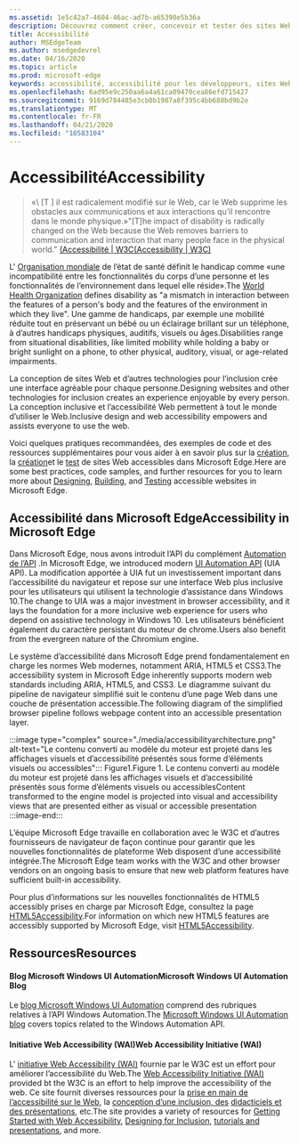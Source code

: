 ```yaml
---
ms.assetid: 1e5c42a7-4604-46ac-ad7b-a65390e5b36a
description: Découvrez comment créer, concevoir et tester des sites Web accessibles dans Microsoft Edge.
title: Accessibilité
author: MSEdgeTeam
ms.author: msedgedevrel
ms.date: 04/16/2020
ms.topic: article
ms.prod: microsoft-edge
keywords: accessibilité, accessibilité pour les développeurs, sites Web accessibles, Edge, développement Web, ARIA, développeur, UIA, UI Automation
ms.openlocfilehash: 6ad95e9c250aa6a4a61ca09470cea86efd715427
ms.sourcegitcommit: 9169d784485e3cb0b1987a8f395c4bb688bd9b2e
ms.translationtype: MT
ms.contentlocale: fr-FR
ms.lasthandoff: 04/21/2020
ms.locfileid: "10583104"
---
```

# <span data-ttu-id="5d453-104">Accessibilité</span><span class="sxs-lookup"><span data-stu-id="5d453-104">Accessibility</span></span>  

> <span data-ttu-id="5d453-105">«\ [T \] il est radicalement modifié sur le Web, car le Web supprime les obstacles aux communications et aux interactions qu’il rencontre dans le monde physique.»</span><span class="sxs-lookup"><span data-stu-id="5d453-105">"\[T\]he impact of disability is radically changed on the Web because the Web removes barriers to communication and interaction that many people face in the physical world."</span></span> [<span data-ttu-id="5d453-106">(Accessibilité | W3C</span><span class="sxs-lookup"><span data-stu-id="5d453-106">(Accessibility | W3C)</span></span>][W3CAccessibility]  

<span data-ttu-id="5d453-107">L' [Organisation mondiale][WHODisabilities] de l’état de santé définit le handicap comme «une incompatibilité entre les fonctionnalités du corps d’une personne et les fonctionnalités de l’environnement dans lequel elle réside».</span><span class="sxs-lookup"><span data-stu-id="5d453-107">The [World Health Organization][WHODisabilities] defines disability as "a mismatch in interaction between the features of a person's body and the features of the environment in which they live".</span></span>  <span data-ttu-id="5d453-108">Une gamme de handicaps, par exemple une mobilité réduite tout en préservant un bébé ou un éclairage brillant sur un téléphone, à d’autres handicaps physiques, auditifs, visuels ou âges.</span><span class="sxs-lookup"><span data-stu-id="5d453-108">Disabilities range from situational disabilities, like limited mobility while holding a baby or bright sunlight on a phone, to other physical, auditory, visual, or age-related impairments.</span></span>  

<span data-ttu-id="5d453-109">La conception de sites Web et d’autres technologies pour l’inclusion crée une interface agréable pour chaque personne.</span><span class="sxs-lookup"><span data-stu-id="5d453-109">Designing websites and other technologies for inclusion creates an experience enjoyable by every person.</span></span>  <span data-ttu-id="5d453-110">La conception inclusive et l’accessibilité Web permettent à tout le monde d’utiliser le Web.</span><span class="sxs-lookup"><span data-stu-id="5d453-110">Inclusive design and web accessibility empowers and assists everyone to use the web.</span></span>  

<span data-ttu-id="5d453-111">Voici quelques pratiques recommandées, des exemples de code et des ressources supplémentaires pour vous aider à en savoir plus sur la [création][AccessibilityDesign], la [création][AccessibilityBuild]et le [test][AccessibilityTest] de sites Web accessibles dans Microsoft Edge.</span><span class="sxs-lookup"><span data-stu-id="5d453-111">Here are some best practices, code samples, and further resources for you to learn more about [Designing][AccessibilityDesign], [Building][AccessibilityBuild], and [Testing][AccessibilityTest] accessible websites in Microsoft Edge.</span></span>  

## <span data-ttu-id="5d453-112">Accessibilité dans Microsoft Edge</span><span class="sxs-lookup"><span data-stu-id="5d453-112">Accessibility in Microsoft Edge</span></span>  

<span data-ttu-id="5d453-113">Dans Microsoft Edge, nous avons introduit l’API du complément [Automation de l’API][WindowsWin32AutoEntryui] .</span><span class="sxs-lookup"><span data-stu-id="5d453-113">In Microsoft Edge, we introduced modern [UI Automation API][WindowsWin32AutoEntryui] \(UIA API\).</span></span>  <span data-ttu-id="5d453-114">La modification apportée à UIA fut un investissement important dans l’accessibilité du navigateur et repose sur une interface Web plus inclusive pour les utilisateurs qui utilisent la technologie d’assistance dans Windows 10.</span><span class="sxs-lookup"><span data-stu-id="5d453-114">The change to UIA was a major investment in browser accessibility, and it lays the foundation for a more inclusive web experience for users who depend on assistive technology in Windows 10.</span></span>  <span data-ttu-id="5d453-115">Les utilisateurs bénéficient également du caractère persistant du moteur de chrome.</span><span class="sxs-lookup"><span data-stu-id="5d453-115">Users also benefit from the evergreen nature of the Chromium engine.</span></span>  

<span data-ttu-id="5d453-116">Le système d’accessibilité dans Microsoft Edge prend fondamentalement en charge les normes Web modernes, notamment ARIA, HTML5 et CSS3.</span><span class="sxs-lookup"><span data-stu-id="5d453-116">The accessibility system in Microsoft Edge inherently supports modern web standards including ARIA, HTML5, and CSS3.</span></span>  <span data-ttu-id="5d453-117">Le diagramme suivant du pipeline de navigateur simplifié suit le contenu d’une page Web dans une couche de présentation accessible.</span><span class="sxs-lookup"><span data-stu-id="5d453-117">The following diagram of the simplified browser pipeline follows webpage content into an accessible presentation layer.</span></span>  

:::image type="complex" source="./media/accessibilityarchitecture.png" alt-text="Le contenu converti au modèle du moteur est projeté dans les affichages visuels et d’accessibilité présentés sous forme d’éléments visuels ou accessibles":::
   <span data-ttu-id="5d453-119">Figure1.</span><span class="sxs-lookup"><span data-stu-id="5d453-119">Figure 1.</span></span>  <span data-ttu-id="5d453-120">Le contenu converti au modèle du moteur est projeté dans les affichages visuels et d’accessibilité présentés sous forme d’éléments visuels ou accessibles</span><span class="sxs-lookup"><span data-stu-id="5d453-120">Content transformed to the engine model is projected into visual and accessibility views that are presented either as visual or accessible presentation</span></span>
:::image-end:::

<!--![Figure 1.  Content transformed to the engine model is projected into visual and accessibility views that are presented either as visual or accessible presentation][ImageAccessibilityArchitecture]  -->  

<span data-ttu-id="5d453-121">L’équipe Microsoft Edge travaille en collaboration avec le W3C et d’autres fournisseurs de navigateur de façon continue pour garantir que les nouvelles fonctionnalités de plateforme Web disposent d’une accessibilité intégrée.</span><span class="sxs-lookup"><span data-stu-id="5d453-121">The Microsoft Edge team works with the W3C and other browser vendors on an ongoing basis to ensure that new web platform features have sufficient built-in accessibility.</span></span>  

<span data-ttu-id="5d453-122">Pour plus d’informations sur les nouvelles fonctionnalités de HTML5 accessibly prises en charge par Microsoft Edge, consultez la page [HTML5Accessibility][HTML5Accessibility].</span><span class="sxs-lookup"><span data-stu-id="5d453-122">For information on which new HTML5 features are accessibly supported by Microsoft Edge, visit [HTML5Accessibility][HTML5Accessibility].</span></span>  

## <span data-ttu-id="5d453-123">Ressources</span><span class="sxs-lookup"><span data-stu-id="5d453-123">Resources</span></span>  

#### <span data-ttu-id="5d453-124">Blog Microsoft Windows UI Automation</span><span class="sxs-lookup"><span data-stu-id="5d453-124">Microsoft Windows UI Automation Blog</span></span>  

<span data-ttu-id="5d453-125">Le [blog Microsoft Windows UI Automation][ArchiveBlogsWinuiautomation] comprend des rubriques relatives à l’API Windows Automation.</span><span class="sxs-lookup"><span data-stu-id="5d453-125">The [Microsoft Windows UI Automation blog][ArchiveBlogsWinuiautomation] covers topics related to the Windows Automation API.</span></span>  

#### <span data-ttu-id="5d453-126">Initiative Web Accessibility (WAI)</span><span class="sxs-lookup"><span data-stu-id="5d453-126">Web Accessibility Initiative (WAI)</span></span>  

<span data-ttu-id="5d453-127">L' [initiative Web Accessibility (WAI)][W3CWaiHome] fournie par le W3C est un effort pour améliorer l’accessibilité du Web.</span><span class="sxs-lookup"><span data-stu-id="5d453-127">The [Web Accessibility Initiative (WAI)][W3CWaiHome] provided bt the W3C is an effort to help improve the accessibility of the web.</span></span>  <span data-ttu-id="5d453-128">Ce site fournit diverses ressources pour la [prise en main de l’accessibilité sur le Web][W3CWaiGettingstartedOverview], la [conception d’une inclusion, des][W3CWaiFundamentals] [didacticiels et des présentations][W3CWaiTeachAdvocate], etc.</span><span class="sxs-lookup"><span data-stu-id="5d453-128">The site provides a variety of resources for [Getting Started with Web Accessibility][W3CWaiGettingstartedOverview], [Designing for Inclusion][W3CWaiFundamentals], [tutorials and presentations][W3CWaiTeachAdvocate], and more.</span></span>  


<!-- image links -->  

<!--[ImageAccessibilityArchitecture]: ./media/accessibilityarchitecture.png "Figure 1: Content transformed to the engine model is projected into visual and accessibility views that are presented either as visual or accessible presentation"  -->  

<!-- links -->  

[AccessibilityBuild]: ./accessibility/build.md "Créer des sites Web accessibles"  
[AccessibilityDesign]: ./accessibility/design.md "Conception de sites Web accessibles"  
[AccessibilityTest]: ./accessibility/test.md "Test de l’accessibilité"  

[WindowsWin32AutoEntryui]: /windows/win32/winauto/entry-uiauto-win32 "Automatisation de l’interface utilisateur"  

[ArchiveBlogsWinuiautomation]: /archive/blogs/winuiautomation/ "Blog Microsoft Windows UI Automation"  

[HTML5Accessibility]: https://html5accessibility.com "Accessibilité HTML5"  

[W3CAccessibility]: https://w3.org/standards/webdesign/accessibility "Accessibilité | W3C"  
[W3CWaiFundamentals]: https://w3.org/wai/fundamentals/accessibility-intro "Présentation de l’accessibilité sur le Web | Initiative Web Accessibility (WAI) | W3C"  
[W3CWaiGettingstartedOverview]: https://w3.org/wai/gettingstarted/Overview "Mise en route: rendre un site Web accessible | Initiative Web Accessibility (WAI) | W3C"  
[W3CWaiHome]: https://w3.org/wai "Initiative Web Accessibility (WAI) | W3C"  
[W3CWaiTeachAdvocate]: https://w3.org/wai/teach-advocate "Présentation de l’enseignement et du défenseur | Initiative Web Accessibility (WAI) | W3C"  

[WHODisabilities]: https://who.int/topics/disabilities "Incapacité | EMPLOYÉ"  

